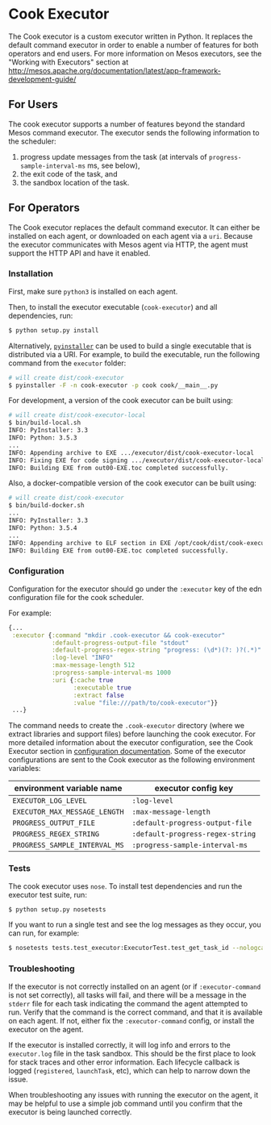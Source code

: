 Cook Executor
=============

The Cook executor is a custom executor written in Python.
It replaces the default command executor in order to enable a number of features for both operators and end users.
For more information on Mesos executors, see the "Working with Executors" section at http://mesos.apache.org/documentation/latest/app-framework-development-guide/

For Users
---------

The cook executor supports a number of features beyond the standard Mesos command executor.
The executor sends the following information to the scheduler:
1. progress update messages from the task (at intervals of `progress-sample-interval-ms` ms, see below),
2. the exit code of the task, and
3. the sandbox location of the task.

For Operators
---------

The Cook executor replaces the default command executor.
It can either be installed on each agent, or downloaded on each agent via a `uri`.
Because the executor communicates with Mesos agent via HTTP, the agent must support the HTTP API and have it enabled.

### Installation

First, make sure `python3` is installed on each agent.

Then, to install the executor executable (`cook-executor`) and all dependencies, run:

```bash
$ python setup.py install
```

Alternatively, [`pyinstaller`](https://github.com/pyinstaller/pyinstaller) can be used to build a single executable that is distributed via a URI.
For example, to build the executable, run the following command from the `executor` folder:

```bash
# will create dist/cook-executor
$ pyinstaller -F -n cook-executor -p cook cook/__main__.py
```

For development, a version of the cook executor can be built using:

```bash
# will create dist/cook-executor-local
$ bin/build-local.sh
INFO: PyInstaller: 3.3
INFO: Python: 3.5.3
...
INFO: Appending archive to EXE .../executor/dist/cook-executor-local
INFO: Fixing EXE for code signing .../executor/dist/cook-executor-local
INFO: Building EXE from out00-EXE.toc completed successfully.
```

Also, a docker-compatible version of the cook executor can be built using:

```bash
# will create dist/cook-executor
$ bin/build-docker.sh
...
INFO: PyInstaller: 3.3
INFO: Python: 3.5.4
...
INFO: Appending archive to ELF section in EXE /opt/cook/dist/cook-executor
INFO: Building EXE from out00-EXE.toc completed successfully.
```

### Configuration

Configuration for the executor should go under the `:executor` key of the edn configuration file for the cook scheduler.

For example:

```clojure
{...
 :executor {:command "mkdir .cook-executor && cook-executor"
            :default-progress-output-file "stdout"
            :default-progress-regex-string "progress: (\d*)(?: )?(.*)"
            :log-level "INFO"
            :max-message-length 512
            :progress-sample-interval-ms 1000
            :uri {:cache true
                  :executable true
                  :extract false
                  :value "file:///path/to/cook-executor"}}
 ...}
```

The command needs to create the `.cook-executor` directory (where we extract libraries and support files) before launching the cook executor.
For more detailed information about the executor configuration, see the Cook Executor section in [configuration documentation](../scheduler/docs/configuration.adoc).
Some of the executor configurations are sent to the Cook executor as the following environment variables:

| environment variable name | executor config key |
|---------------------------|---------------------|
| `EXECUTOR_LOG_LEVEL` | `:log-level` |
| `EXECUTOR_MAX_MESSAGE_LENGTH` | `:max-message-length` |
| `PROGRESS_OUTPUT_FILE` | `:default-progress-output-file` |
| `PROGRESS_REGEX_STRING` | `:default-progress-regex-string` |
| `PROGRESS_SAMPLE_INTERVAL_MS` | `:progress-sample-interval-ms` |

### Tests

The cook executor uses `nose`.
To install test dependencies and run the executor test suite, run:

```bash
$ python setup.py nosetests
```

If you want to run a single test and see the log messages as they occur, you can run, for example:

```bash
$ nosetests tests.test_executor:ExecutorTest.test_get_task_id --nologcapture
```

### Troubleshooting

If the executor is not correctly installed on an agent (or if `:executor-command` is not set correctly), all tasks will fail, and there will be a message in the `stderr` file for each task indicating the command the agent attempted to run.
Verify that the command is the correct command, and that it is available on each agent.
If not, either fix the `:executor-command` config, or install the executor on the agent.

If the executor is installed correctly, it will log info and errors to the `executor.log` file in the task sandbox.
This should be the first place to look for stack traces and other error information.
Each lifecycle callback is logged (`registered`, `launchTask`, etc), which can help to narrow down the issue.

When troubleshooting any issues with running the executor on the agent, it may be helpful to use a simple job command until you confirm that the executor is being launched correctly.
